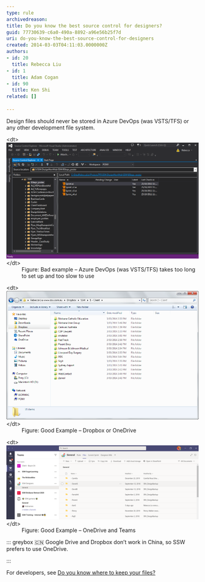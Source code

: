 ```yaml
---
type: rule
archivedreason: 
title: Do you know the best source control for designers?
guid: 77730639-c6a0-490a-8892-a96e56b25f7d
uri: do-you-know-the-best-source-control-for-designers
created: 2014-03-03T04:11:03.0000000Z
authors:
- id: 20
  title: Rebecca Liu
- id: 1
  title: Adam Cogan
- id: 90
  title: Ken Shi
related: []

---
```


Design files should never be stored in Azure DevOps (was VSTS/TFS) or any other development file system.

<!--endintro-->
<dl class="badImage">&lt;dt&gt; 
      <img src="Designer-Source-Control-TFS.png" alt="" style="width:750px;"> 
   &lt;/dt&gt;<dd>Figure: Bad example – Azure DevOps (was VSTS/TFS) takes too long to set up and too slow to use<br></dd></dl><dl class="goodImage">&lt;dt&gt;
      <img src="Designer-Source-Control-DropBox.png" alt="" style="width:750px;"> 
   &lt;/dt&gt;<dd>Figure: Good Example – Dropbox or OneDrive<br></dd></dl><dl class="goodImage">&lt;dt&gt;
      <img src="Teamsfiles.png" alt="" style="width:750px;"> 
   &lt;/dt&gt;<dd>Figure: Good Example – OneDrive and Teams<br></dd></dl>

::: greybox
🇨🇳 Google Drive and Dropbox don’t work in China, so SSW prefers to use OneDrive.

:::


For developers, see [Do you know where to keep your files?](/_layouts/15/FIXUPREDIRECT.ASPX?WebId=3dfc0e07-e23a-4cbb-aac2-e778b71166a2&TermSetId=07da3ddf-0924-4cd2-a6d4-a4809ae20160&TermId=2860239f-9812-414a-ad42-6174c928cbb0)
